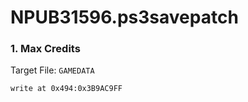 # NPUB31596.ps3savepatch

### 1. Max Credits

Target File: `GAMEDATA`

```
write at 0x494:0x3B9AC9FF
```

